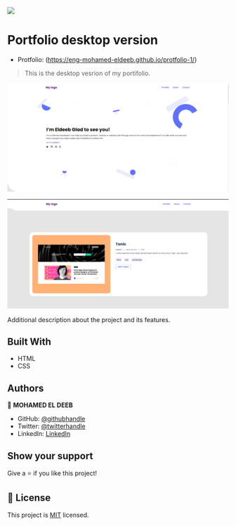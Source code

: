 ![](https://img.shields.io/badge/Microverse-blueviolet)

# Portfolio desktop version

- Protfolio: (https://eng-mohamed-eldeeb.github.io/protfolio-1/)

> This is the desktop vesrion of my portifolio.
 
![screenshot](./img/sshot.png)

![screenshot](./img/scs.png)

Additional description about the project and its features.

## Built With

- HTML
- CSS

## Authors

👤 **MOHAMED EL DEEB**

- GitHub: [@githubhandle](https://github.com/eng-mohamed-eldeeb)
- Twitter: [@twitterhandle](https://https://twitter.com/eldeeb_3o)
- LinkedIn: [LinkedIn](https://https://www.linkedin.com/in/mohamed-eldeeb-a69022206/)

## Show your support

Give a ⭐️ if you like this project!

## 📝 License

This project is [MIT](./MIT.md) licensed.
